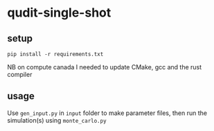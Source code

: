 # qudit-single-shot

## setup

`pip install -r requirements.txt`

NB on compute canada I needed to update CMake, gcc and the rust compiler

## usage

Use `gen_input.py` in `input` folder to make parameter files, then run the simulation(s) using `monte_carlo.py`
